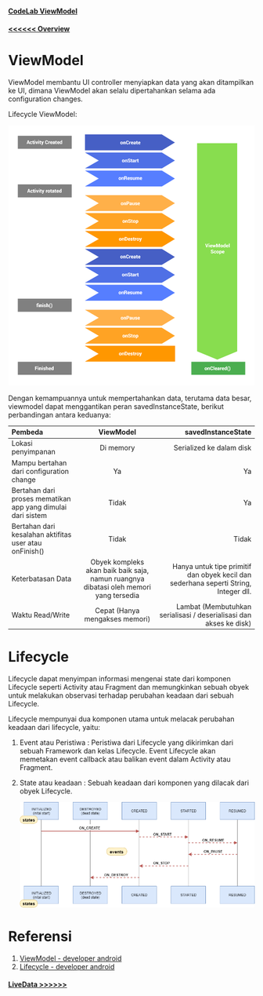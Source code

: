 #### [CodeLab ViewModel](../CodeLab/ViewModel.md)

#### [<<<<<< Overview](1.Overview.md)

# ViewModel
ViewModel membantu UI controller menyiapkan data yang akan ditampilkan ke UI, dimana ViewModel akan selalu dipertahankan selama ada configuration changes.

Lifecycle ViewModel:

![Lifecycle ViewModel](../asset/lifecycle-viewmodel.png)

Dengan kemampuannya untuk mempertahankan data, terutama data besar, viewmodel dapat menggantikan peran savedInstanceState, berikut perbandingan antara keduanya:

| Pembeda                                                       | ViewModel    | savedInstanceState     |
| :---                                                          |    :----:    |          ---: |
| Lokasi penyimpanan                                            | Di memory    | Serialized ke dalam disk   |
| Mampu bertahan dari configuration change                      | Ya           | Ya      |
| Bertahan dari proses mematikan app yang dimulai dari sistem   | Tidak        | Ya      |
| Bertahan dari kesalahan aktifitas user atau onFinish()        | Tidak        | Tidak      |
| Keterbatasan Data                                             | Obyek kompleks akan baik baik saja, namun ruangnya dibatasi oleh memori yang tersedia        | Hanya untuk tipe primitif dan obyek kecil dan sederhana seperti String, Integer dll.      |
| Waktu Read/Write                                              | Cepat (Hanya mengakses memori)        | Lambat (Membutuhkan serialisasi / deserialisasi dan akses ke disk)      |

# Lifecycle
Lifecycle dapat menyimpan informasi mengenai state dari komponen Lifecycle seperti Activity atau Fragment dan memungkinkan sebuah obyek untuk melakukan observasi terhadap perubahan keadaan dari sebuah Lifecycle.

Lifecycle mempunyai dua komponen utama untuk melacak perubahan keadaan dari lifecycle, yaitu:
1. Event atau Peristiwa : Peristiwa dari Lifecycle yang dikirimkan dari sebuah Framework dan kelas Lifecycle. Event Lifecycle akan memetakan event callback atau balikan event dalam Activity atau Fragment.

2. State atau keadaan : Sebuah keadaan dari komponen yang dilacak dari obyek Lifecycle.

   ![Lifecycle](../asset/lifecycle.png)

# Referensi
1. [ViewModel - developer android](https://developer.android.com/topic/libraries/architecture/viewmodel)
2. [Lifecycle - developer android](https://developer.android.com/topic/libraries/architecture/lifecycle)

#### [LiveData >>>>>>](3.LiveData.md)